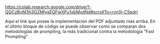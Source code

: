 https://colab.research.google.com/drive/1-QQCzBvM3h3GZMIysEQFwXPu1xbMvdNd#scrollTo=ryn0j-C5pdrj

Aquí el link que posee la implementación del PDF adjuntado más arriba.
En el último bloque de código se puede observar como se comparan dos metodologías de prompting, la más tradicional contra la metodología "Fast Prompting"
